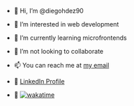 - 👋 Hi, I’m @diegohdez90
- 👀 I’m interested in web development
- 🌱 I’m currently learning microfrontends
- 💞️ I’m not looking to collaborate
- 📫 You can reach me at [my email](diegohdez12@gmail.com)

- 🔗 [LinkedIn Profile](https://mx.linkedin.com/in/dahernandez90)
- 🔗 [![wakatime](https://wakatime.com/badge/user/19950784-ba4e-4ef5-867a-fd5a2f8182a3.svg)](https://wakatime.com/@19950784-ba4e-4ef5-867a-fd5a2f8182a3)

<!---
diegohdez90/diegohdez90 is a ✨ special ✨ repository because its `README.md` (this file) appears on your GitHub profile.
You can click the Preview link to take a look at your changes.
--->
